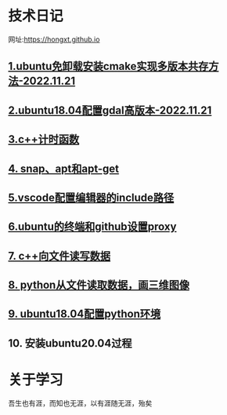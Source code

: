 # 技术日记  
网址:https://hongxt.github.io  
## [1.ubuntu免卸载安装cmake实现多版本共存方法-2022.11.21](https://github.com/hongxt/hongxt.github.io/issues/1)
## [2.ubuntu18.04配置gdal高版本-2022.11.21](https://github.com/hongxt/hongxt.github.io/issues/2)
 ## [3.c++计时函数](https://github.com/hongxt/hongxt.github.io/issues/3)
## [4. snap、apt和apt-get](https://github.com/hongxt/hongxt.github.io/issues/4)
## [5.vscode配置编辑器的include路径](https://github.com/hongxt/hongxt.github.io/issues/5)
## [6.ubuntu的终端和github设置proxy](https://github.com/hongxt/hongxt.github.io/issues/6)
## [7. c++向文件读写数据](https://github.com/hongxt/hongxt.github.io/issues/7)
## [8. python从文件读取数据，画三维图像](https://github.com/hongxt/hongxt.github.io/issues/8)
## [9. ubuntu18.04配置python环境](https://github.com/hongxt/hongxt.github.io/issues/9)
## 10. 安装ubuntu20.04过程  



# 关于学习  
吾生也有涯，而知也无涯，以有涯随无涯，殆矣

